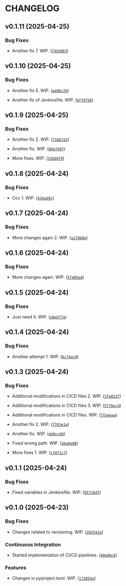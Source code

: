 # CHANGELOG


## v0.1.11 (2025-04-25)

### Bug Fixes

- Another fix 7. WIP.
  ([`795d903`](https://github.com/igokul1973/api.blog.didgibot.com/commit/795d903f1f12189d7c3c23d52de089c324327ee4))


## v0.1.10 (2025-04-25)

### Bug Fixes

- Another fix 5. WIP.
  ([`ae08c26`](https://github.com/igokul1973/api.blog.didgibot.com/commit/ae08c2670f38dc075bed06f02df5e51efd6b562a))

- Another fix of Jenkinsfile. WIP.
  ([`bff0756`](https://github.com/igokul1973/api.blog.didgibot.com/commit/bff075699307b7bc1d514f1d08e960fed44a858e))


## v0.1.9 (2025-04-25)

### Bug Fixes

- Another fix 2. WIP.
  ([`71b6152`](https://github.com/igokul1973/api.blog.didgibot.com/commit/71b615280fef7c317d2e537e0f9104c160ccebad))

- Another fix. WIP.
  ([`60e7d9f`](https://github.com/igokul1973/api.blog.didgibot.com/commit/60e7d9fe99053a9352dfc655738fe244f2324b9b))

- More fixes. WIP.
  ([`318d479`](https://github.com/igokul1973/api.blog.didgibot.com/commit/318d47913f8032c34f11ae63d2c0b34446e3fe1c))


## v0.1.8 (2025-04-24)

### Bug Fixes

- Ccc 1. WIP.
  ([`434ad9c`](https://github.com/igokul1973/api.blog.didgibot.com/commit/434ad9c441e0137010e21626f8649a9b8efcd936))


## v0.1.7 (2025-04-24)

### Bug Fixes

- More changes again 2. WIP.
  ([`a17088e`](https://github.com/igokul1973/api.blog.didgibot.com/commit/a17088e58887e26cede94cf1f810257e2f8340c1))


## v0.1.6 (2025-04-24)

### Bug Fixes

- More changes again. WIP.
  ([`5f405a4`](https://github.com/igokul1973/api.blog.didgibot.com/commit/5f405a42de3b29069ae00bd2042c363365da45b8))


## v0.1.5 (2025-04-24)

### Bug Fixes

- Just need it. WIP.
  ([`a9ebf7a`](https://github.com/igokul1973/api.blog.didgibot.com/commit/a9ebf7a213172ef2e92be0b939b70fffe40b14d3))


## v0.1.4 (2025-04-24)

### Bug Fixes

- Another attempt 1. WIP.
  ([`0c74ac0`](https://github.com/igokul1973/api.blog.didgibot.com/commit/0c74ac0b9c7c72c85f806059e762fdb8a619a2a4))


## v0.1.3 (2025-04-24)

### Bug Fixes

- Additional modifications in CICD files 2. WIP.
  ([`1fe822f`](https://github.com/igokul1973/api.blog.didgibot.com/commit/1fe822f8d29fe96ff72be85f84aaa15e4efcd9df))

- Additional modifications in CICD files 3. WIP.
  ([`5770ec4`](https://github.com/igokul1973/api.blog.didgibot.com/commit/5770ec46bf5b7ac349db0be24f010937450742f3))

- Additional modifications in CICD files. WIP.
  ([`7feeeaa`](https://github.com/igokul1973/api.blog.didgibot.com/commit/7feeeaa26a6d66572410fff67aabb149f179e6c1))

- Another fix 2. WIP.
  ([`f763e1a`](https://github.com/igokul1973/api.blog.didgibot.com/commit/f763e1a072782a3f1d0d3ddf52b889cbe649f0ca))

- Another fix. WIP.
  ([`e60cc68`](https://github.com/igokul1973/api.blog.didgibot.com/commit/e60cc68a9a71de43cfc343b366763d4f472d2205))

- Fixed wrong path. WIP.
  ([`36a8e08`](https://github.com/igokul1973/api.blog.didgibot.com/commit/36a8e088ca3ee65ef3e478a482c64ff7008bfb78))

- More fixes 1. WIP.
  ([`cf8f1c7`](https://github.com/igokul1973/api.blog.didgibot.com/commit/cf8f1c7a683f682a617ddfd4f1debd5e5d94d2ec))


## v0.1.1 (2025-04-24)

### Bug Fixes

- Fixed variables in Jenkinsfile. WIP.
  ([`95718df`](https://github.com/igokul1973/api.blog.didgibot.com/commit/95718dfa0b3c8543cda04c7e833e3e01934c4f1a))


## v0.1.0 (2025-04-23)

### Bug Fixes

- Changes related to versioning. WIP.
  ([`202542a`](https://github.com/igokul1973/api.blog.didgibot.com/commit/202542a73e294e32c4ed518f1c513c4a4d84c4f9))

### Continuous Integration

- Started implementation of CI/CD pipelines.
  ([`49e00c6`](https://github.com/igokul1973/api.blog.didgibot.com/commit/49e00c6d890794d7b704ade892962fa413cf3559))

### Features

- Changes in pyproject.toml. WIP.
  ([`17285da`](https://github.com/igokul1973/api.blog.didgibot.com/commit/17285da25ca778ee7d1e5b3cb6c2585460f7fef9))
